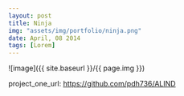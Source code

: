 ```yaml
---
layout: post
title: Ninja
img: "assets/img/portfolio/ninja.png"
date: April, 08 2014
tags: [Lorem]
---
```


![image]({{ site.baseurl }}/{{ page.img }})


project_one_url: https://github.com/pdh736/ALIND